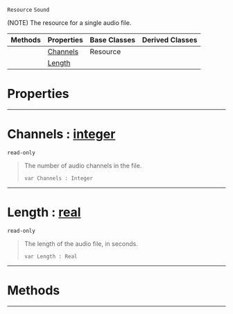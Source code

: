  `Resource` `Sound`



(NOTE) The resource for a single audio file.

|Methods|Properties|Base Classes|Derived Classes|
|---|---|---|---|
| |[ Channels](https://github.com/zeroengineteam/ZeroDocs/blob/master/code_reference/class_reference/sound.markdown#channels-zero-engine-doc)|Resource| |
| |[ Length](https://github.com/zeroengineteam/ZeroDocs/blob/master/code_reference/class_reference/sound.markdown#length-zero-engine-docum)| | |


 #  Properties


---  
 #  Channels : [integer](https://github.com/zeroengineteam/ZeroDocs/blob/master/code_reference/zilch_base_types/integer.markdown)

 `read-only`

> The number of audio channels in the file.
> ``` lang=cpp, name=Zilch
> var Channels : Integer


---  
 #  Length : [real](https://github.com/zeroengineteam/ZeroDocs/blob/master/code_reference/zilch_base_types/real.markdown)

 `read-only`

> The length of the audio file, in seconds.
> ``` lang=cpp, name=Zilch
> var Length : Real


---  
 #  Methods


---  
 

 